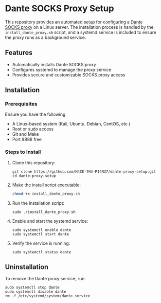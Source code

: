 # Dante SOCKS Proxy Setup

This repository provides an automated setup for configuring a [Dante SOCKS proxy](https://www.inet.no/dante/) on a Linux server. The installation process is handled by the `install_dante_proxy.sh` script, and a systemd service is included to ensure the proxy runs as a background service.

## Features

- Automatically installs Dante SOCKS proxy
- Configures systemd to manage the proxy service
- Provides secure and customizable SOCKS proxy access

## Installation

### Prerequisites

Ensure you have the following:
- A Linux-based system (Kali, Ubuntu, Debian, CentOS, etc.)
- Root or sudo access
- Git and Make
- Port 8888 free

### Steps to Install

1. Clone this repository:
   ```
   git clone https://github.com/H4CK-7H3-P14N37/dante-proxy-setup.git
   cd dante-proxy-setup
   ```

2. Make the install script executable:
   ```sh
   chmod +x install_dante_proxy.sh
   ```

3. Run the installation script:
   ```
   sudo ./install_dante_proxy.sh
   ```

4. Enable and start the systemd service:
   ```
   sudo systemctl enable dante
   sudo systemctl start dante
   ```

5. Verify the service is running:
   ```
   sudo systemctl status dante
   ```

## Uninstallation

To remove the Dante proxy service, run:
```
sudo systemctl stop dante
sudo systemctl disable dante
rm -f /etc/systemd/system/dante.service
```
